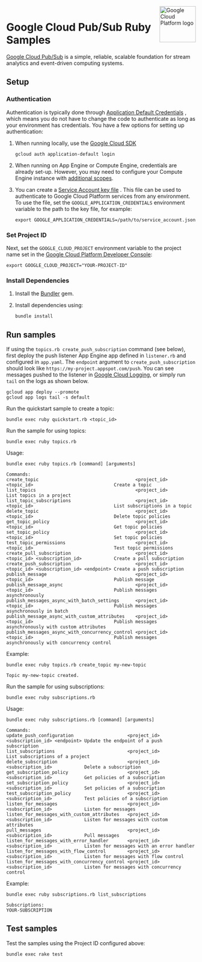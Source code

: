 <img src="https://avatars2.githubusercontent.com/u/2810941?v=3&s=96" alt="Google Cloud Platform logo" title="Google Cloud Platform" align="right" height="96" width="96"/>

# Google Cloud Pub/Sub Ruby Samples

[Google Cloud Pub/Sub][language_docs] is a simple, reliable, scalable foundation for stream analytics 
and event-driven computing systems.

[language_docs]: https://cloud.google.com/pubsub/docs/

## Setup

### Authentication

Authentication is typically done through [Application Default Credentials](https://cloud.google.com/docs/authentication#getting_credentials_for_server-centric_flow)
, which means you do not have to change the code to authenticate as long as your
environment has credentials. You have a few options for setting up
authentication:

1. When running locally, use the [Google Cloud SDK](https://cloud.google.com/sdk/)

       gcloud auth application-default login

1. When running on App Engine or Compute Engine, credentials are already set-up.
However, you may need to configure your Compute Engine instance with
[additional scopes](https://cloud.google.com/compute/docs/authentication#using).

1. You can create a [Service Account key file](https://cloud.google.com/docs/authentication#service_accounts)
. This file can be used to authenticate to Google Cloud Platform services from
any environment. To use the file, set the `GOOGLE_APPLICATION_CREDENTIALS`
environment variable to the path to the key file, for example:

       export GOOGLE_APPLICATION_CREDENTIALS=/path/to/service_account.json

### Set Project ID

Next, set the `GOOGLE_CLOUD_PROJECT` environment variable to the project name
set in the
[Google Cloud Platform Developer Console](https://console.cloud.google.com):

    export GOOGLE_CLOUD_PROJECT="YOUR-PROJECT-ID"

### Install Dependencies

1. Install the [Bundler](http://bundler.io/) gem.

1. Install dependencies using:

       bundle install

## Run samples

If using the `topics.rb create_push_subscription` command (see below), first deploy the push listener
App Engine app defined in `listener.rb` and configured in `app.yaml`. The `endpoint` argument to
`create_push_subscription` should look like `https://my-project.appspot.com/push`. You can see messages
pushed to the listener in [Google Cloud Logging](https://cloud.google.com/logging/docs/), or simply
run `tail` on the logs as shown below.

    gcloud app deploy --promote
    gcloud app logs tail -s default

Run the quickstart sample to create a topic:

    bundle exec ruby quickstart.rb <topic_id>

Run the sample for using topics:

    bundle exec ruby topics.rb

Usage:

    bundle exec ruby topics.rb [command] [arguments]

    Commands:
    create_topic                                    <project_id> <topic_id>                              Create a topic
    list_topics                                     <project_id>                                         List topics in a project
    list_topic_subscriptions                        <project_id> <topic_id>                              List subscriptions in a topic
    delete_topic                                    <project_id> <topic_id>                              Delete topic policies
    get_topic_policy                                <project_id> <topic_id>                              Get topic policies
    set_topic_policy                                <project_id> <topic_id>                              Set topic policies
    test_topic_permissions                          <project_id> <topic_id>                              Test topic permissions
    create_pull_subscription                        <project_id> <topic_id> <subscription_id>            Create a pull subscription
    create_push_subscription                        <project_id> <topic_id> <subscription_id> <endpoint> Create a push subscription
    publish_message                                 <project_id> <topic_id>                              Publish message
    publish_message_async                           <project_id> <topic_id>                              Publish messages asynchronously
    publish_messages_async_with_batch_settings      <project_id> <topic_id>                              Publish messages asynchronously in batch
    publish_message_async_with_custom_attributes    <project_id> <topic_id>                              Publish messages asynchronously with custom attributes
    publish_messages_async_with_concurrency_control <project_id> <topic_id>                              Publish messages asynchronously with concurrency control

Example:

    bundle exec ruby topics.rb create_topic my-new-topic

    Topic my-new-topic created.

Run the sample for using subscriptions:

    bundle exec ruby subscriptions.rb

Usage:

    bundle exec ruby subscriptions.rb [command] [arguments]

    Commands:
    update_push_configuration                    <project_id> <subscription_id> <endpoint> Update the endpoint of a push subscription
    list_subscriptions                           <project_id>                              List subscriptions of a project
    delete_subscription                          <project_id> <subscription_id>            Delete a subscription
    get_subscription_policy                      <project_id> <subscription_id>            Get policies of a subscription
    set_subscription_policy                      <project_id> <subscription_id>            Set policies of a subscription
    test_subscription_policy                     <project_id> <subscription_id>            Test policies of a subscription
    listen_for_messages                          <project_id> <subscription_id>            Listen for messages
    listen_for_messages_with_custom_attributes   <project_id> <subscription_id>            Listen for messages with custom attributes
    pull_messages                                <project_id> <subscription_id>            Pull messages
    listen_for_messages_with_error_handler       <project_id> <subscription_id>            Listen for messages with an error handler
    listen_for_messages_with_flow_control        <project_id> <subscription_id>            Listen for messages with flow control
    listen_for_messages_with_concurrency_control <project_id> <subscription_id>            Listen for messages with concurrency control

Example:

    bundle exec ruby subscriptions.rb list_subscriptions

    Subscriptions:
    YOUR-SUBSCRIPTION


## Test samples

Test the samples using the Project ID configured above:

    bundle exec rake test
